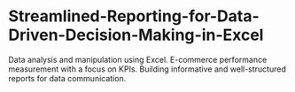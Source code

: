 # Streamlined-Reporting-for-Data-Driven-Decision-Making-in-Excel
Data analysis and manipulation using Excel. E-commerce performance measurement with a focus on KPIs. Building informative and well-structured reports for data communication.
